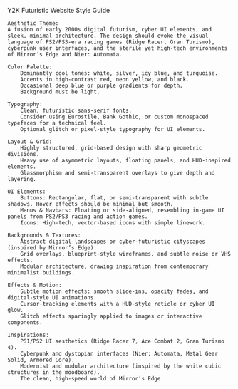 Y2K Futuristic Website Style Guide

    Aesthetic Theme:
    A fusion of early 2000s digital futurism, cyber UI elements, and sleek, minimal architecture. The design should evoke the visual language of PS2/PS3-era racing games (Ridge Racer, Gran Turismo), cyberpunk user interfaces, and the sterile yet high-tech environments of Mirror’s Edge and Nier: Automata.

    Color Palette:
        Dominantly cool tones: white, silver, icy blue, and turquoise.
        Accents in high-contrast red, neon yellow, and black.
        Occasional deep blue or purple gradients for depth.
        Background must be light.

    Typography:
        Clean, futuristic sans-serif fonts.
        Consider using Eurostile, Bank Gothic, or custom monospaced typefaces for a technical feel.
        Optional glitch or pixel-style typography for UI elements.

    Layout & Grid:
        Highly structured, grid-based design with sharp geometric divisions.
        Heavy use of asymmetric layouts, floating panels, and HUD-inspired elements.
        Glassmorphism and semi-transparent overlays to give depth and layering.

    UI Elements:
        Buttons: Rectangular, flat, or semi-transparent with subtle shadows. Hover effects should be minimal but smooth.
        Menus & Navbars: Floating or side-aligned, resembling in-game UI panels from PS2/PS3 racing and action games.
        Icons: High-tech, vector-based icons with simple linework.

    Backgrounds & Textures:
        Abstract digital landscapes or cyber-futuristic cityscapes (inspired by Mirror’s Edge).
        Grid overlays, blueprint-style wireframes, and subtle noise or VHS effects.
        Modular architecture, drawing inspiration from contemporary minimalist buildings.

    Effects & Motion:
        Subtle motion effects: smooth slide-ins, opacity fades, and digital-style UI animations.
        Cursor-tracking elements with a HUD-style reticle or cyber UI glow.
        Glitch effects sparingly applied to images or interactive components.

    Inspirations:
        PS1/PS2 UI aesthetics (Ridge Racer 7, Ace Combat 2, Gran Turismo 4).
        Cyberpunk and dystopian interfaces (Nier: Automata, Metal Gear Solid, Armored Core).
        Modernist and modular architecture (inspired by the white cubic structures in the moodboard).
        The clean, high-speed world of Mirror’s Edge.